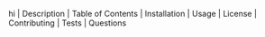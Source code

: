 hi | Description | Table of Contents | Installation | Usage | License | Contributing | Tests | Questions